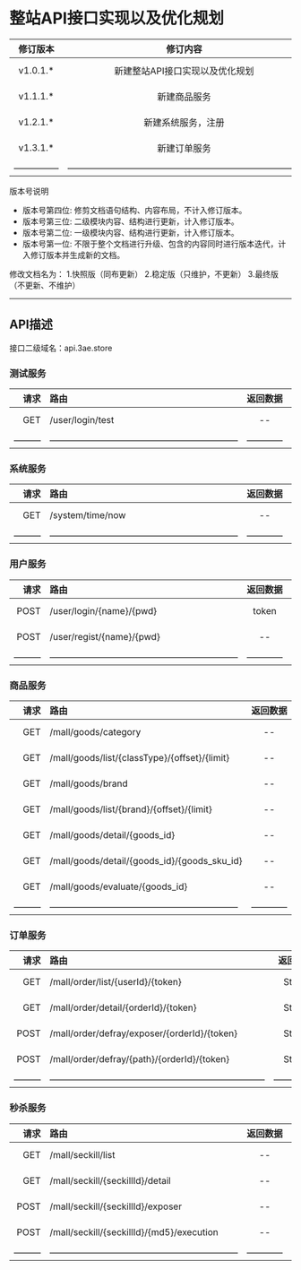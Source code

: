 # 整站API接口实现以及优化规划

| 修订版本 | 修订内容  | 修订人员 | 文档类型 | 修订日期 |
| :-----: |  :-----:  | :-----: | :-----: | :-----: |
|  v1.0.1.* | 新建整站API接口实现以及优化规划 | sid | -- | 2018-12-04 |
|  v1.1.1.* | 新建商品服务 | sid | -- | 2018-12-10 |
|  v1.2.1.* | 新建系统服务，注册 | sid | -- | 2018-12-12 |
|  v1.3.1.* | 新建订单服务 | sid | -- | 2018-12-28 |
| ————— | —————————————————————————— | ————— | ————— | —————— |

版本号说明

* 版本号第四位: 修剪文档语句结构、内容布局，不计入修订版本。
* 版本号第三位: 二级模块内容、结构进行更新，计入修订版本。
* 版本号第二位: 一级模块内容、结构进行更新，计入修订版本。
* 版本号第一位: 不限于整个文档进行升级、包含的内容同时进行版本迭代，计入修订版本并生成新的文档。

修改文档名为：
1.快照版（同布更新）
2.稳定版（只维护，不更新）
3.最终版（不更新、不维护）

---

## API描述

接口二级域名：api.3ae.store

### 测试服务

| 请求 | 路由 | 返回数据  | 返回格式 | 功能描述 | 更新日期 |
| -----: | :----- | :-----: |  :-----:  | :-----: | :-----: |
| GET | /user/login/test | -- | String | 测试登录 | 2018-12-04 |
| ——— | ————————————————————— | ———— | ———— | ——————— | —————— |

### 系统服务

| 请求 | 路由 | 返回数据  | 返回格式 | 功能描述 | 更新日期 |
| -----: | :----- | :-----: |  :-----:  | :-----: | :-----: |
| GET | /system/time/now | -- | String | 查询系统时间 | 2018-12-12 |
| ——— | ————————————————————— | ———— | ———— | ——————— | —————— |

### 用户服务

| 请求 | 路由 | 返回数据  | 返回格式 | 功能描述 | 更新日期 |
| -----: | :----- | :-----: |  :-----:  | :-----: | :-----: |
| POST | /user/login/{name}/{pwd} | token | String | 登录操作 | 2018-12-04 |
| POST | /user/regist/{name}/{pwd} | -- | String | 注册 | 2018-12-11 |
| ——— | ————————————————————— | ———— | ———— | ——————— | —————— |

### 商品服务

| 请求 | 路由 | 返回数据  | 返回格式 | 功能描述 | 更新日期 |
| -----: | :----- | :-----: |  :-----:  | :-----: | :-----: |
| GET | /mall/goods/category | -- | String | 获取类目 | 2018-12-10 |
| GET | /mall/goods/list/{classType}/{offset}/{limit} | -- | String | 分类商品 | 2018-12-10 |
| GET | /mall/goods/brand | -- | String | 获取品牌 | 2018-12-10 |
| GET | /mall/goods/list/{brand}/{offset}/{limit} | -- | String | 品牌商品 | 2018-12-10 |
| GET | /mall/goods/detail/{goods_id} | -- | String | 获取商品详情 | 2018-12-10 |
| GET | /mall/goods/detail/{goods_id}/{goods_sku_id} | -- | String | 获取商品详情 | 2018-12-10 |
| GET | /mall/goods/evaluate/{goods_id} | -- | String | 获取商品评价 | 2018-12-10 |
| ——— | ————————————————————— | ———— | ———— | ——————— | —————— |

### 订单服务

| 请求 | 路由 | 返回数据  | 功能描述 | 更新日期 |
| -----: | :----- | :-----: | :-----: | :-----: |
| GET | /mall/order/list/{userId}/{token} | String | 用户订单列表 | 2018-12-28 |
| GET | /mall/order/detail/{orderId}/{token} | String | 订单详情 | 2018-12-28 |
| POST | /mall/order/defray/exposer/{orderId}/{token} | String | 支付订单地址 | 2018-12-28 |
| POST | /mall/order/defray/{path}/{orderId}/{token} | String | 支付订单 | 2018-12-28 |
| ——— | ———————————————————————— | —————  | ——————— | —————— |

### 秒杀服务

| 请求 | 路由 | 返回数据  | 返回格式 | 功能描述 | 更新日期 |
| -----: | :----- | :-----: |  :-----:  | :-----: | :-----: |
| GET | /mall/seckill/list | -- | JSON | 列出秒杀商品 | 2018-12-04 |
| GET | /mall/seckill/{seckillId}/detail | -- | JSON | 查看秒杀详情 | 2018-12-04 |
| POST | /mall/seckill/{seckillId}/exposer | -- | JSON | 返回秒杀地址 | 2018-12-04 |
| POST | /mall/seckill/{seckillId}/{md5}/execution | -- | JSON | 提交秒杀信息 | 2018-12-04 |
| ——— | ————————————————————— | ———— | ———— | ——————— | —————— |
